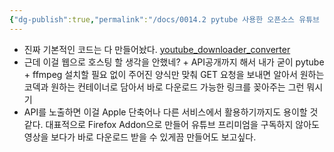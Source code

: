 ```yaml
---
{"dg-publish":true,"permalink":"/docs/0014.2 pytube 사용한 오픈소스 유튜브 다운로더/","title":"0014.2 pytube 사용한 오픈소스 유튜브 다운로더"}
---
```


- 진짜 기본적인 코드는 다 만들어놨다. [youtube_downloader_converter](https://github.com/ChoiWheatley/youtube_downloader_converter)
- 근데 이걸 웹으로 호스팅 할 생각을 안했네? + API공개까지 해서 내가 굳이 pytube + ffmpeg 설치할 필요 없이 주어진 양식만 맞춰 GET 요청을 보내면 알아서 원하는 코덱과 원하는 컨테이너로 담아서 바로 다운로드 가능한 링크를 꽂아주는 그런 뭐시기 
- API를 노출하면 이걸 Apple 단축어나 다른 서비스에서 활용하기까지도 용이할 것 같다. 대표적으로 Firefox Addon으로 만들어 유튜브 프리미엄을 구독하지 않아도 영상을 보다가 바로 다운로드 받을 수 있게끔 만들어도 보고싶다.
